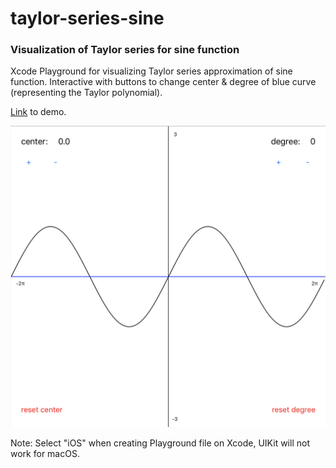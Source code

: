 # taylor-series-sine
### Visualization of Taylor series for sine function

Xcode Playground for visualizing Taylor series approximation of sine function.
Interactive with buttons to change center & degree of blue curve (representing the Taylor polynomial).

[Link](https://youtu.be/PalTqRUvYdM) to demo.

![Alt text](/visualization.png?raw=true "Visualization")

Note: Select "iOS" when creating Playground file on Xcode, UIKit will not work for macOS.
